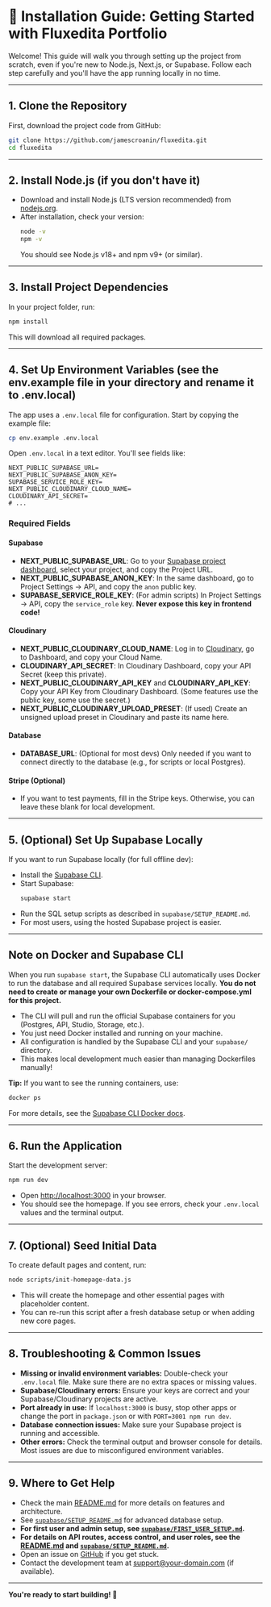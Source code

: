 # 🚀 Installation Guide: Getting Started with Fluxedita Portfolio

Welcome! This guide will walk you through setting up the project from scratch, even if you're new to Node.js, Next.js, or Supabase. Follow each step carefully and you'll have the app running locally in no time.

---

## 1. Clone the Repository

First, download the project code from GitHub:

```bash
git clone https://github.com/jamescroanin/fluxedita.git
cd fluxedita
```

---

## 2. Install Node.js (if you don't have it)

- Download and install Node.js (LTS version recommended) from [nodejs.org](https://nodejs.org/).
- After installation, check your version:
  ```bash
  node -v
  npm -v
  ```
  You should see Node.js v18+ and npm v9+ (or similar).

---

## 3. Install Project Dependencies

In your project folder, run:

```bash
npm install
```
This will download all required packages.

---


## 4. Set Up Environment Variables (see the env.example file in your directory and rename it to .env.local)

The app uses a `.env.local` file for configuration. Start by copying the example file:

```bash
cp env.example .env.local
```

Open `.env.local` in a text editor. You'll see fields like:

```env
NEXT_PUBLIC_SUPABASE_URL=
NEXT_PUBLIC_SUPABASE_ANON_KEY=
SUPABASE_SERVICE_ROLE_KEY=
NEXT_PUBLIC_CLOUDINARY_CLOUD_NAME=
CLOUDINARY_API_SECRET=
# ...
```

### **Required Fields**

#### **Supabase**
- **NEXT_PUBLIC_SUPABASE_URL**: Go to your [Supabase project dashboard](https://app.supabase.com/), select your project, and copy the Project URL.
- **NEXT_PUBLIC_SUPABASE_ANON_KEY**: In the same dashboard, go to Project Settings → API, and copy the `anon` public key.
- **SUPABASE_SERVICE_ROLE_KEY**: (For admin scripts) In Project Settings → API, copy the `service_role` key. **Never expose this key in frontend code!**

#### **Cloudinary**
- **NEXT_PUBLIC_CLOUDINARY_CLOUD_NAME**: Log in to [Cloudinary](https://cloudinary.com/), go to Dashboard, and copy your Cloud Name.
- **CLOUDINARY_API_SECRET**: In Cloudinary Dashboard, copy your API Secret (keep this private).
- **NEXT_PUBLIC_CLOUDINARY_API_KEY** and **CLOUDINARY_API_KEY**: Copy your API Key from Cloudinary Dashboard. (Some features use the public key, some use the secret.)
- **NEXT_PUBLIC_CLOUDINARY_UPLOAD_PRESET**: (If used) Create an unsigned upload preset in Cloudinary and paste its name here.

#### **Database**
- **DATABASE_URL**: (Optional for most devs) Only needed if you want to connect directly to the database (e.g., for scripts or local Postgres).

#### **Stripe (Optional)**
- If you want to test payments, fill in the Stripe keys. Otherwise, you can leave these blank for local development.

---

## 5. (Optional) Set Up Supabase Locally

If you want to run Supabase locally (for full offline dev):
- Install the [Supabase CLI](https://supabase.com/docs/guides/cli).
- Start Supabase:
  ```bash
  supabase start
  ```
- Run the SQL setup scripts as described in `supabase/SETUP_README.md`.
- For most users, using the hosted Supabase project is easier.

---

## Note on Docker and Supabase CLI

When you run `supabase start`, the Supabase CLI automatically uses Docker to run the database and all required Supabase services locally. **You do not need to create or manage your own Dockerfile or docker-compose.yml for this project.**

- The CLI will pull and run the official Supabase containers for you (Postgres, API, Studio, Storage, etc.).
- You just need Docker installed and running on your machine.
- All configuration is handled by the Supabase CLI and your `supabase/` directory.
- This makes local development much easier than managing Dockerfiles manually!

**Tip:**
If you want to see the running containers, use:
```bash
docker ps
```

For more details, see the [Supabase CLI Docker docs](https://supabase.com/docs/guides/hosting/docker).

---

## 6. Run the Application

Start the development server:

```bash
npm run dev
```

- Open [http://localhost:3000](http://localhost:3000) in your browser.
- You should see the homepage. If you see errors, check your `.env.local` values and the terminal output.

---

## 7. (Optional) Seed Initial Data

To create default pages and content, run:

```bash
node scripts/init-homepage-data.js
```
- This will create the homepage and other essential pages with placeholder content.
- You can re-run this script after a fresh database setup or when adding new core pages.

---

## 8. Troubleshooting & Common Issues

- **Missing or invalid environment variables:** Double-check your `.env.local` file. Make sure there are no extra spaces or missing values.
- **Supabase/Cloudinary errors:** Ensure your keys are correct and your Supabase/Cloudinary projects are active.
- **Port already in use:** If `localhost:3000` is busy, stop other apps or change the port in `package.json` or with `PORT=3001 npm run dev`.
- **Database connection issues:** Make sure your Supabase project is running and accessible.
- **Other errors:** Check the terminal output and browser console for details. Most issues are due to misconfigured environment variables.

---

## 9. Where to Get Help

- Check the main [README.md](./README.md) for more details on features and architecture.
- See [`supabase/SETUP_README.md`](./supabase/SETUP_README.md) for advanced database setup.
- **For first user and admin setup, see [`supabase/FIRST_USER_SETUP.md`](./supabase/FIRST_USER_SETUP.md).**
- **For details on API routes, access control, and user roles, see the [README.md](./README.md) and [`supabase/SETUP_README.md`](./supabase/SETUP_README.md).**
- Open an issue on [GitHub](https://github.com/jamescroanin/fluxedita/issues) if you get stuck.
- Contact the development team at support@your-domain.com (if available).

---

**You're ready to start building! 🎉** 